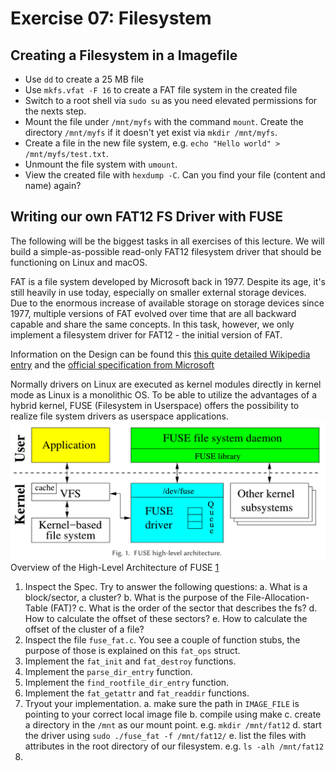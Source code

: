 # Exercise 07: Filesystem

## Creating a Filesystem in a Imagefile
* Use `dd` to create a 25 MB file
* Use `mkfs.vfat -F 16` to create a FAT file system in the created file
* Switch to a root shell via `sudo su` as you need elevated permissions for the nexts step.
* Mount the file under `/mnt/myfs` with the command `mount`. Create the directory `/mnt/myfs` if it doesn't yet exist via `mkdir /mnt/myfs`.
* Create a file in the new file system, e.g. `echo "Hello world" > /mnt/myfs/test.txt`.
* Unmount the file system with `umount`.
* View the created file with `hexdump -C`.  Can you find your file (content and name) again?

## Writing our own FAT12 FS Driver with FUSE
The following will be the biggest tasks in all exercises of this lecture.
We will build a simple-as-possible read-only FAT12 filesystem driver that should be functioning on Linux and macOS.

FAT is a file system developed by Microsoft back in 1977. Despite its age, it's still heavily in use today, especially on smaller external storage devices. Due to the enormous increase of available storage on storage devices since 1977, multiple versions of FAT evolved over time that are all backward capable and share the same concepts. In this task, however, we only implement a filesystem driver for FAT12 - the initial version of FAT.

Information on the Design can be found this [this quite detailed Wikipedia entry](https://en.wikipedia.org/wiki/Design_of_the_FAT_file_system) and the [official specification from Microsoft](http://download.microsoft.com/download/1/6/1/161ba512-40e2-4cc9-843a-923143f3456c/fatgen103.doc)

Normally drivers on Linux are executed as kernel modules directly in kernel mode as Linux is a monolithic OS. To be able to utilize the advantages of a hybrid kernel, FUSE (Filesystem in Userspace) offers the possibility to realize file system drivers as userspace applications.
![FUSE Architecture](FUSE-architecture-highlevel.jpg)
Overview of the High-Level Architecture of FUSE [1]

1. Inspect the Spec. Try to answer the following questions:
    a. What is a block/sector, a cluster?
    b. What is the purpose of the File-Allocation-Table (FAT)?
    c. What is the order of the sector that describes the fs?
    d. How to calculate the offset of these sectors?
    e. How to calculate the offset of the cluster of a file?
2. Inspect the file `fuse_fat.c`. You see a couple of function stubs, the purpose of those is explained on this `fat_ops` struct.
3. Implement the `fat_init` and `fat_destroy` functions.
4. Implement the `parse_dir_entry` function.
5. Implement the `find_rootfile_dir_entry` function.
6. Implement the `fat_getattr` and `fat_readdir` functions.
7. Tryout your implementation.
    a. make sure the path in `IMAGE_FILE` is pointing to your correct local image file
    b. compile using make
    c. create a directory in the `/mnt` as our mount point. e.g. `mkdir /mnt/fat12`
    d. start the driver using `sudo ./fuse_fat -f /mnt/fat12/`
    e. list the files with attributes in the root directory of our filesystem. e.g. `ls -alh /mnt/fat12`
8. 

[1]: https://georgesims21.github.io/posts/fuse/